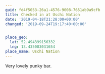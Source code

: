 ```yaml
---
guid: fd4f5053-26a1-4576-9008-7651ab9a9cfb
title: Checked in at Uschi Nation
date: '2019-04-18T21:28:00+00:00'
changed: '2019-09-24T19:17:40+00:00'


place_geo:
  lat: 52.494399156332
  lng: 13.435083031654
place_name: Uschi Nation
---
```


Very lovely punky bar. 
